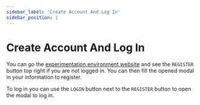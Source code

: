 ```yaml
---
sidebar_label: 'Create Account And Log In'
sidebar_position: 1
---
```


# Create Account And Log In

You can go the [experimentation environment website](https://ahc.ceng.metu.edu.tr/) and see the `REGISTER` button top right if you are not logged in. You can then fill the opened modal in your information to register.

To log in you can use the `LOGIN` button next to the `REGISTER` button to open the modal to log in.